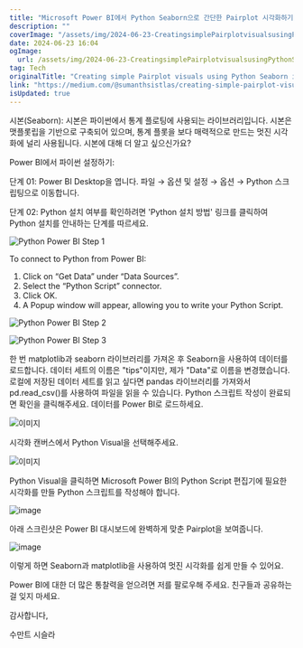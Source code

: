 ```yaml
---
title: "Microsoft Power BI에서 Python Seaborn으로 간단한 Pairplot 시각화하기 방법"
description: ""
coverImage: "/assets/img/2024-06-23-CreatingsimplePairplotvisualsusingPythonSeaborninMicrosoftPowerBI_0.png"
date: 2024-06-23 16:04
ogImage:
  url: /assets/img/2024-06-23-CreatingsimplePairplotvisualsusingPythonSeaborninMicrosoftPowerBI_0.png
tag: Tech
originalTitle: "Creating simple Pairplot visuals using Python Seaborn in Microsoft Power BI"
link: "https://medium.com/@sumanthsistlas/creating-simple-pairplot-visuals-using-python-seaborn-in-microsoft-power-bi-ab9384726e88"
isUpdated: true
---
```


시본(Seaborn): 시본은 파이썬에서 통계 플로팅에 사용되는 라이브러리입니다. 시본은 맷플롯립을 기반으로 구축되어 있으며, 통계 플롯을 보다 매력적으로 만드는 멋진 시각화에 널리 사용됩니다. 시본에 대해 더 알고 싶으신가요?

Power BI에서 파이썬 설정하기:

단계 01: Power BI Desktop을 엽니다. 파일 → 옵션 및 설정 → 옵션 → Python 스크립팅으로 이동합니다.

단계 02: Python 설치 여부를 확인하려면 'Python 설치 방법' 링크를 클릭하여 Python 설치를 안내하는 단계를 따르세요.

<!-- cozy-coder - 수평 -->

<ins class="adsbygoogle"
     style="display:block"
     data-ad-client="ca-pub-4877378276818686"
     data-ad-slot="1107185301"
     data-ad-format="auto"
     data-full-width-responsive="true"></ins>

<script>
     (adsbygoogle = window.adsbygoogle || []).push({});
</script>

![Python Power BI Step 1](/assets/img/2024-06-23-CreatingsimplePairplotvisualsusingPythonSeaborninMicrosoftPowerBI_0.png)

To connect to Python from Power BI:

1. Click on “Get Data” under “Data Sources”.
2. Select the “Python Script” connector.
3. Click OK.
4. A Popup window will appear, allowing you to write your Python Script.

![Python Power BI Step 2](/assets/img/2024-06-23-CreatingsimplePairplotvisualsusingPythonSeaborninMicrosoftPowerBI_1.png)

![Python Power BI Step 3](/assets/img/2024-06-23-CreatingsimplePairplotvisualsusingPythonSeaborninMicrosoftPowerBI_2.png)

<!-- cozy-coder - 수평 -->

<ins class="adsbygoogle"
     style="display:block"
     data-ad-client="ca-pub-4877378276818686"
     data-ad-slot="1107185301"
     data-ad-format="auto"
     data-full-width-responsive="true"></ins>

<script>
     (adsbygoogle = window.adsbygoogle || []).push({});
</script>

한 번 matplotlib과 seaborn 라이브러리를 가져온 후 Seaborn을 사용하여 데이터를 로드합니다. 데이터 세트의 이름은 "tips"이지만, 제가 "Data"로 이름을 변경했습니다. 로컬에 저장된 데이터 세트를 읽고 싶다면 pandas 라이브러리를 가져와서 pd.read_csv()를 사용하여 파일을 읽을 수 있습니다. Python 스크립트 작성이 완료되면 확인을 클릭해주세요. 데이터를 Power BI로 로드하세요.

![이미지](/assets/img/2024-06-23-CreatingsimplePairplotvisualsusingPythonSeaborninMicrosoftPowerBI_3.png)

시각화 캔버스에서 Python Visual을 선택해주세요.

![이미지](/assets/img/2024-06-23-CreatingsimplePairplotvisualsusingPythonSeaborninMicrosoftPowerBI_4.png)

<!-- cozy-coder - 수평 -->

<ins class="adsbygoogle"
     style="display:block"
     data-ad-client="ca-pub-4877378276818686"
     data-ad-slot="1107185301"
     data-ad-format="auto"
     data-full-width-responsive="true"></ins>

<script>
     (adsbygoogle = window.adsbygoogle || []).push({});
</script>

Python Visual을 클릭하면 Microsoft Power BI의 Python Script 편집기에 필요한 시각화를 만들 Python 스크립트를 작성해야 합니다.

![image](/assets/img/2024-06-23-CreatingsimplePairplotvisualsusingPythonSeaborninMicrosoftPowerBI_5.png)

아래 스크린샷은 Power BI 대시보드에 완벽하게 맞춘 Pairplot을 보여줍니다.

![image](/assets/img/2024-06-23-CreatingsimplePairplotvisualsusingPythonSeaborninMicrosoftPowerBI_6.png)

<!-- cozy-coder - 수평 -->

<ins class="adsbygoogle"
     style="display:block"
     data-ad-client="ca-pub-4877378276818686"
     data-ad-slot="1107185301"
     data-ad-format="auto"
     data-full-width-responsive="true"></ins>

<script>
     (adsbygoogle = window.adsbygoogle || []).push({});
</script>

이렇게 하면 Seaborn과 matplotlib을 사용하여 멋진 시각화를 쉽게 만들 수 있어요.

Power BI에 대한 더 많은 통찰력을 얻으려면 저를 팔로우해 주세요. 친구들과 공유하는 걸 잊지 마세요.

감사합니다,

수만트 시슬라
